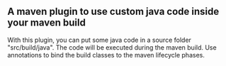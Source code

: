 ## A maven plugin to use custom java code inside your maven build

With this plugin, you can put some java code in a source folder "src/build/java". The code will be executed during the maven build. Use annotations to bind the build classes to the maven lifecycle phases.
